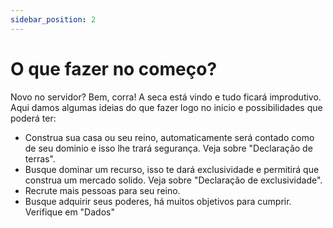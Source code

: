 ```yaml
---
sidebar_position: 2
---
```


# O que fazer no começo?

Novo no servidor? Bem, corra! A seca está vindo e tudo ficará improdutivo.
Aqui damos algumas ideias do que fazer logo no inicio e possibilidades que poderá ter:

- Construa sua casa ou seu reino, automaticamente será contado como de seu dominio e isso lhe trará
  segurança. Veja sobre "Declaração de terras".
- Busque dominar um recurso, isso te dará exclusividade e permitirá que construa um mercado solido. Veja
  sobre "Declaração de exclusividade".
- Recrute mais pessoas para seu reino.
- Busque adquirir seus poderes, há muitos objetivos para cumprir. Verifique em "Dados"
